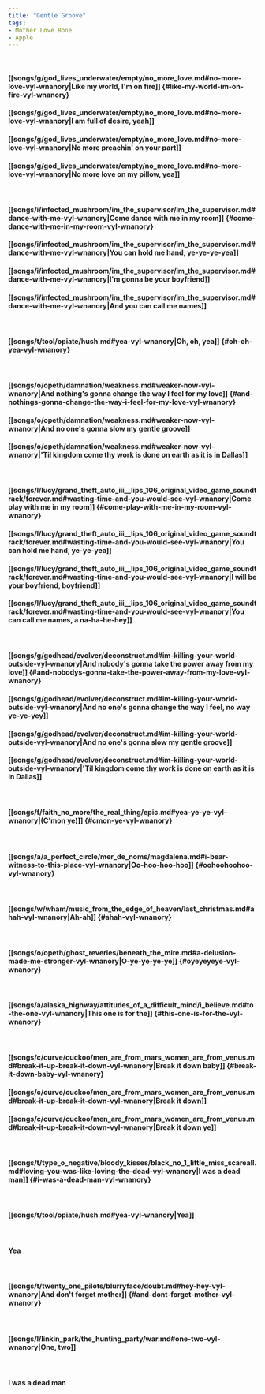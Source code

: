 ```yaml
---
title: "Gentle Groove"
tags:
- Mother Love Bone
- Apple
---
```

&nbsp;
#### [[songs/g/god_lives_underwater/empty/no_more_love.md#no-more-love-vyl-wnanory|Like my world, I'm on fire]] {#like-my-world-im-on-fire-vyl-wnanory}
#### [[songs/g/god_lives_underwater/empty/no_more_love.md#no-more-love-vyl-wnanory|I am full of desire, yeah]]
#### [[songs/g/god_lives_underwater/empty/no_more_love.md#no-more-love-vyl-wnanory|No more preachin' on your part]]
#### [[songs/g/god_lives_underwater/empty/no_more_love.md#no-more-love-vyl-wnanory|No more love on my pillow, yea]]
&nbsp;
#### [[songs/i/infected_mushroom/im_the_supervisor/im_the_supervisor.md#dance-with-me-vyl-wnanory|Come dance with me in my room]] {#come-dance-with-me-in-my-room-vyl-wnanory}
#### [[songs/i/infected_mushroom/im_the_supervisor/im_the_supervisor.md#dance-with-me-vyl-wnanory|You can hold me hand, ye-ye-ye-yea]]
#### [[songs/i/infected_mushroom/im_the_supervisor/im_the_supervisor.md#dance-with-me-vyl-wnanory|I'm gonna be your boyfriend]]
#### [[songs/i/infected_mushroom/im_the_supervisor/im_the_supervisor.md#dance-with-me-vyl-wnanory|And you can call me names]]
&nbsp;
#### [[songs/t/tool/opiate/hush.md#yea-vyl-wnanory|Oh, oh, yea]] {#oh-oh-yea-vyl-wnanory}
&nbsp;
#### [[songs/o/opeth/damnation/weakness.md#weaker-now-vyl-wnanory|And nothing's gonna change the way I feel for my love]] {#and-nothings-gonna-change-the-way-i-feel-for-my-love-vyl-wnanory}
#### [[songs/o/opeth/damnation/weakness.md#weaker-now-vyl-wnanory|And no one's gonna slow my gentle groove]]
#### [[songs/o/opeth/damnation/weakness.md#weaker-now-vyl-wnanory|'Til kingdom come thy work is done on earth as it is in Dallas]]
&nbsp;
#### [[songs/l/lucy/grand_theft_auto_iii__lips_106_original_video_game_soundtrack/forever.md#wasting-time-and-you-would-see-vyl-wnanory|Come play with me in my room]] {#come-play-with-me-in-my-room-vyl-wnanory}
#### [[songs/l/lucy/grand_theft_auto_iii__lips_106_original_video_game_soundtrack/forever.md#wasting-time-and-you-would-see-vyl-wnanory|You can hold me hand, ye-ye-yea]]
#### [[songs/l/lucy/grand_theft_auto_iii__lips_106_original_video_game_soundtrack/forever.md#wasting-time-and-you-would-see-vyl-wnanory|I will be your boyfriend, boyfriend]]
#### [[songs/l/lucy/grand_theft_auto_iii__lips_106_original_video_game_soundtrack/forever.md#wasting-time-and-you-would-see-vyl-wnanory|You can call me names, a na-ha-he-hey]]
&nbsp;
#### [[songs/g/godhead/evolver/deconstruct.md#im-killing-your-world-outside-vyl-wnanory|And nobody's gonna take the power away from my love]] {#and-nobodys-gonna-take-the-power-away-from-my-love-vyl-wnanory}
#### [[songs/g/godhead/evolver/deconstruct.md#im-killing-your-world-outside-vyl-wnanory|And no one's gonna change the way I feel, no way ye-ye-yey]]
#### [[songs/g/godhead/evolver/deconstruct.md#im-killing-your-world-outside-vyl-wnanory|And no one's gonna slow my gentle groove]]
#### [[songs/g/godhead/evolver/deconstruct.md#im-killing-your-world-outside-vyl-wnanory|'Til kingdom come thy work is done on earth as it is in Dallas]]
&nbsp;
#### [[songs/f/faith_no_more/the_real_thing/epic.md#yea-ye-ye-vyl-wnanory|(C'mon ye)]] {#cmon-ye-vyl-wnanory}
&nbsp;
#### [[songs/a/a_perfect_circle/mer_de_noms/magdalena.md#i-bear-witness-to-this-place-vyl-wnanory|Oo-hoo-hoo-hoo]] {#oohoohoohoo-vyl-wnanory}
&nbsp;
#### [[songs/w/wham/music_from_the_edge_of_heaven/last_christmas.md#ahah-vyl-wnanory|Ah-ah]] {#ahah-vyl-wnanory}
&nbsp;
#### [[songs/o/opeth/ghost_reveries/beneath_the_mire.md#a-delusion-made-me-stronger-vyl-wnanory|O-ye-ye-ye-ye]] {#oyeyeyeye-vyl-wnanory}
&nbsp;
#### [[songs/a/alaska_highway/attitudes_of_a_difficult_mind/i_believe.md#to-the-one-vyl-wnanory|This one is for the]] {#this-one-is-for-the-vyl-wnanory}
&nbsp;
#### [[songs/c/curve/cuckoo/men_are_from_mars_women_are_from_venus.md#break-it-up-break-it-down-vyl-wnanory|Break it down baby]] {#break-it-down-baby-vyl-wnanory}
#### [[songs/c/curve/cuckoo/men_are_from_mars_women_are_from_venus.md#break-it-up-break-it-down-vyl-wnanory|Break it down]]
#### [[songs/c/curve/cuckoo/men_are_from_mars_women_are_from_venus.md#break-it-up-break-it-down-vyl-wnanory|Break it down ye]]
&nbsp;
#### [[songs/t/type_o_negative/bloody_kisses/black_no_1_little_miss_scareall.md#loving-you-was-like-loving-the-dead-vyl-wnanory|I was a dead man]] {#i-was-a-dead-man-vyl-wnanory}
&nbsp;
#### [[songs/t/tool/opiate/hush.md#yea-vyl-wnanory|Yea]]
&nbsp;
#### Yea
&nbsp;
#### [[songs/t/twenty_one_pilots/blurryface/doubt.md#hey-hey-vyl-wnanory|And don't forget mother]] {#and-dont-forget-mother-vyl-wnanory}
&nbsp;
#### [[songs/l/linkin_park/the_hunting_party/war.md#one-two-vyl-wnanory|One, two]]
&nbsp;
#### I was a dead man
